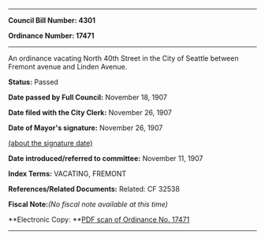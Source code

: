 

********

**Council Bill Number: 4301**
   
**Ordinance Number: 17471**
********

 An ordinance vacating North 40th Street in the City of Seattle between Fremont avenue and Linden Avenue.

**Status:** Passed
   
**Date passed by Full Council:** November 18, 1907
   
**Date filed with the City Clerk:** November 26, 1907
   
**Date of Mayor's signature:** November 26, 1907
   
[(about the signature date)](/~public/approvaldate.htm)
   
   
   
**Date introduced/referred to committee:** November 11, 1907
   
   
**Index Terms:** VACATING, FREMONT

**References/Related Documents:** Related: CF 32538

**Fiscal Note:**_(No fiscal note available at this time)_

**Electronic Copy: **[PDF scan of Ordinance No. 17471](/~archives/Ordinances/Ord_17471.pdf)

********

